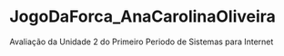 # JogoDaForca_AnaCarolinaOliveira
Avaliação da Unidade 2 do Primeiro Periodo de Sistemas para Internet
